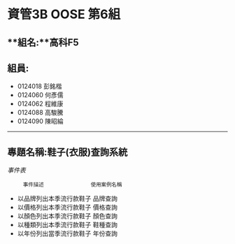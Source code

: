 # **資管3B OOSE 第6組** #
## **組名:**高科F5  ##
## **組員:** ##
- 0124018 彭銘楷
- 0124060 何彥儒
- 0124062 程維康
- 0124088 高駿騰
- 0124090 陳昭綸


----------

## **專題名稱:鞋子(衣服)查詢系統** ##
*事件表*

         事件描述	   	      	使用案例名稱
- 以品牌列出本季流行款鞋子	           品牌查詢
- 以價格列出本季流行款鞋子	           價格查詢
- 以顏色列出本季流行款鞋子	           顏色查詢
- 以種類列出本季流行款鞋子	           鞋種查詢
- 以年份列出當季流行款鞋子            年份查詢
